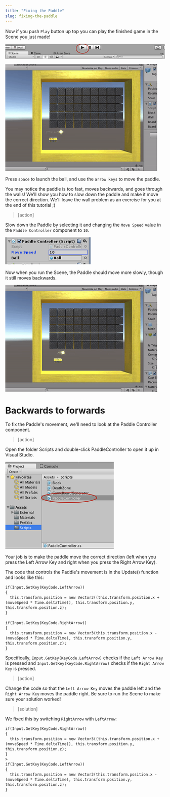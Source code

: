 ```yaml
---
title: "Fixing the Paddle"
slug: fixing-the-paddle
---
```


Now if you push `Play` button up top you can play the finished game in the Scene you just made!

![Press Play to run the Scene](assets/play_bar.png)

![Unfixed Breakout](assets/jank_version.gif)

Press `space` to launch the ball, and use the `arrow keys` to move the paddle.

You may notice the paddle is too fast, moves backwards, and goes through the walls! We'll show you how to slow down the paddle and make it move the correct direction. We'll leave the wall problem as an exercise for you at the end of this tutorial ;)

> [action]
>
Slow down the Paddle by selecting it and changing the `Move Speed` value in the `Paddle Controller` component to `10`.
>
![Set the Paddle Controller's Move Speed to 10](assets/Capture1.png)

Now when you run the Scene, the Paddle should move more slowly, though it still moves backwards.

![The Paddle should now be slower](assets/paddle_slow.gif)

# Backwards to forwards

To fix the Paddle's movement, we'll need to look at the Paddle Controller component.

> [action]
>
Open the folder Scripts and double-click PaddleController to open it up in Visual Studio.
>
![Navigate to and open the PaddleController component in Visual Studio](assets/open_script.png)

Your job is to make the paddle move the correct direction (left when you press the Left Arrow Key and right when you press the Right Arrow Key).

The code that controls the Paddle's movement is in the Update() function and looks like this:

```
if(Input.GetKey(KeyCode.LeftArrow))
{
  this.transform.position = new Vector3((this.transform.position.x + (moveSpeed * Time.deltaTime)), this.transform.position.y, this.transform.position.z);
}

if(Input.GetKey(KeyCode.RightArrow))
{
  this.transform.position = new Vector3(this.transform.position.x - (moveSpeed * Time.deltaTime), this.transform.position.y, this.transform.position.z);
}
```

Specifically, `Input.GetKey(KeyCode.LeftArrow)` checks if the `Left Arrow Key` is pressed and `Input.GetKey(KeyCode.RightArrow)` checks if the `Right Arrow Key` is pressed.

> [action]
>
Change the code so that the `Left Arrow Key` moves the paddle left and the `Right Arrow Key` moves the paddle right. Be sure to run the Scene to make sure your solution worked!

<!-- -->

> [solution]
>
We fixed this by switching `RightArrow` with `LeftArrow`:
>
```
if(Input.GetKey(KeyCode.RightArrow))
{
  this.transform.position = new Vector3((this.transform.position.x + (moveSpeed * Time.deltaTime)), this.transform.position.y, this.transform.position.z);
}
>
if(Input.GetKey(KeyCode.LeftArrow))
{
  this.transform.position = new Vector3(this.transform.position.x - (moveSpeed * Time.deltaTime), this.transform.position.y, this.transform.position.z);
}
```
